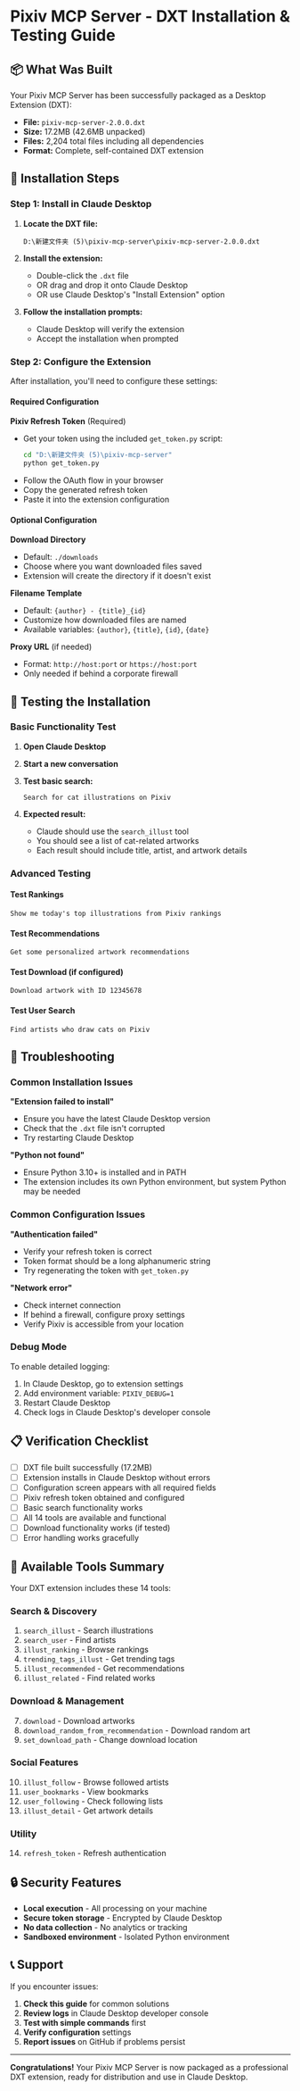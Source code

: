 # Pixiv MCP Server - DXT Installation & Testing Guide

## 📦 What Was Built

Your Pixiv MCP Server has been successfully packaged as a Desktop Extension (DXT):

- **File:** `pixiv-mcp-server-2.0.0.dxt`
- **Size:** 17.2MB (42.6MB unpacked)
- **Files:** 2,204 total files including all dependencies
- **Format:** Complete, self-contained DXT extension

## 🚀 Installation Steps

### Step 1: Install in Claude Desktop

1. **Locate the DXT file:**
   ```
   D:\新建文件夹 (5)\pixiv-mcp-server\pixiv-mcp-server-2.0.0.dxt
   ```

2. **Install the extension:**
   - Double-click the `.dxt` file
   - OR drag and drop it onto Claude Desktop
   - OR use Claude Desktop's "Install Extension" option

3. **Follow the installation prompts:**
   - Claude Desktop will verify the extension
   - Accept the installation when prompted

### Step 2: Configure the Extension

After installation, you'll need to configure these settings:

#### Required Configuration

**Pixiv Refresh Token** (Required)
- Get your token using the included `get_token.py` script:
  ```bash
  cd "D:\新建文件夹 (5)\pixiv-mcp-server"
  python get_token.py
  ```
- Follow the OAuth flow in your browser
- Copy the generated refresh token
- Paste it into the extension configuration

#### Optional Configuration

**Download Directory**
- Default: `./downloads`
- Choose where you want downloaded files saved
- Extension will create the directory if it doesn't exist

**Filename Template**
- Default: `{author} - {title}_{id}`
- Customize how downloaded files are named
- Available variables: `{author}`, `{title}`, `{id}`, `{date}`

**Proxy URL** (if needed)
- Format: `http://host:port` or `https://host:port`
- Only needed if behind a corporate firewall

## 🧪 Testing the Installation

### Basic Functionality Test

1. **Open Claude Desktop**
2. **Start a new conversation**
3. **Test basic search:**
   ```
   Search for cat illustrations on Pixiv
   ```

4. **Expected result:**
   - Claude should use the `search_illust` tool
   - You should see a list of cat-related artworks
   - Each result should include title, artist, and artwork details

### Advanced Testing

#### Test Rankings
```
Show me today's top illustrations from Pixiv rankings
```

#### Test Recommendations
```
Get some personalized artwork recommendations
```

#### Test Download (if configured)
```
Download artwork with ID 12345678
```

#### Test User Search
```
Find artists who draw cats on Pixiv
```

## 🔧 Troubleshooting

### Common Installation Issues

**"Extension failed to install"**
- Ensure you have the latest Claude Desktop version
- Check that the `.dxt` file isn't corrupted
- Try restarting Claude Desktop

**"Python not found"**
- Ensure Python 3.10+ is installed and in PATH
- The extension includes its own Python environment, but system Python may be needed

### Common Configuration Issues

**"Authentication failed"**
- Verify your refresh token is correct
- Token format should be a long alphanumeric string
- Try regenerating the token with `get_token.py`

**"Network error"**
- Check internet connection
- If behind a firewall, configure proxy settings
- Verify Pixiv is accessible from your location

### Debug Mode

To enable detailed logging:
1. In Claude Desktop, go to extension settings
2. Add environment variable: `PIXIV_DEBUG=1`
3. Restart Claude Desktop
4. Check logs in Claude Desktop's developer console

## 📋 Verification Checklist

- [ ] DXT file built successfully (17.2MB)
- [ ] Extension installs in Claude Desktop without errors
- [ ] Configuration screen appears with all required fields
- [ ] Pixiv refresh token obtained and configured
- [ ] Basic search functionality works
- [ ] All 14 tools are available and functional
- [ ] Download functionality works (if tested)
- [ ] Error handling works gracefully

## 🎯 Available Tools Summary

Your DXT extension includes these 14 tools:

### Search & Discovery
1. `search_illust` - Search illustrations
2. `search_user` - Find artists
3. `illust_ranking` - Browse rankings
4. `trending_tags_illust` - Get trending tags
5. `illust_recommended` - Get recommendations
6. `illust_related` - Find related works

### Download & Management
7. `download` - Download artworks
8. `download_random_from_recommendation` - Download random art
9. `set_download_path` - Change download location

### Social Features
10. `illust_follow` - Browse followed artists
11. `user_bookmarks` - View bookmarks
12. `user_following` - Check following lists
13. `illust_detail` - Get artwork details

### Utility
14. `refresh_token` - Refresh authentication

## 🔒 Security Features

- **Local execution** - All processing on your machine
- **Secure token storage** - Encrypted by Claude Desktop
- **No data collection** - No analytics or tracking
- **Sandboxed environment** - Isolated Python environment

## 📞 Support

If you encounter issues:

1. **Check this guide** for common solutions
2. **Review logs** in Claude Desktop developer console
3. **Test with simple commands** first
4. **Verify configuration** settings
5. **Report issues** on GitHub if problems persist

---

**Congratulations!** Your Pixiv MCP Server is now packaged as a professional DXT extension, ready for distribution and use in Claude Desktop.